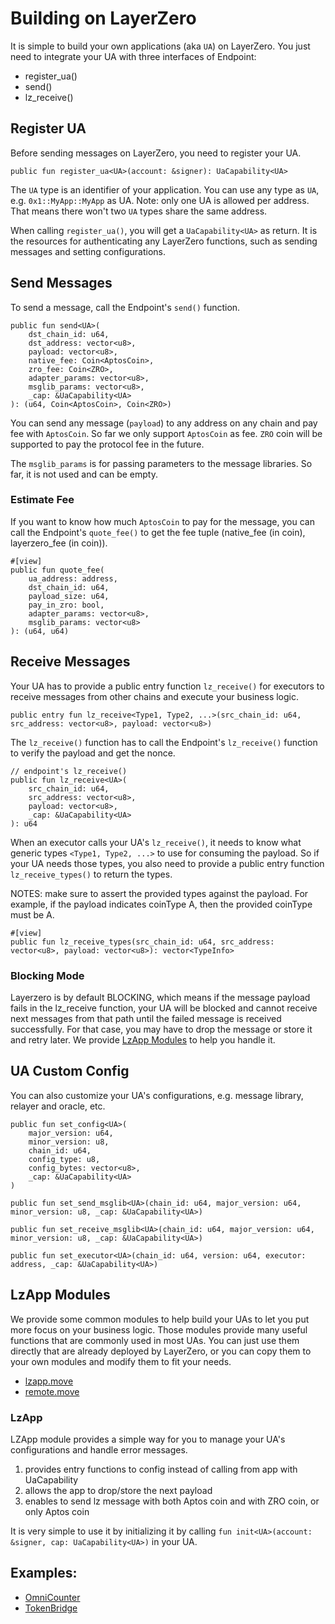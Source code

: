 # Building on LayerZero

It is simple to build your own applications (aka `UA`) on LayerZero. You just need to integrate your UA with three interfaces of Endpoint:

- register_ua()
- send()
- lz_receive()

## Register UA
Before sending messages on LayerZero, you need to register your UA. 

```move
public fun register_ua<UA>(account: &signer): UaCapability<UA>
```

The `UA` type is an identifier of your application. You can use any type as `UA`, e.g. `0x1::MyApp::MyApp` as UA.
Note: only one UA is allowed per address. That means there won't two `UA` types share the same address.

When calling `register_ua()`, you will get a `UaCapability<UA>` as return. It is the resources for authenticating any LayerZero functions, such as sending messages and setting configurations. 

## Send Messages

To send a message, call the Endpoint's `send()` function. 

```move
public fun send<UA>(
    dst_chain_id: u64,
    dst_address: vector<u8>,
    payload: vector<u8>,
    native_fee: Coin<AptosCoin>,
    zro_fee: Coin<ZRO>,
    adapter_params: vector<u8>,
    msglib_params: vector<u8>,
    _cap: &UaCapability<UA>
): (u64, Coin<AptosCoin>, Coin<ZRO>)
```

You can send any message (`payload`) to any address on any chain and pay fee with `AptosCoin`. So far we only support `AptosCoin` as fee.
`ZRO` coin will be supported to pay the protocol fee in the future.

The `msglib_params` is for passing parameters to the message libraries. So far, it is not used and can be empty.

### Estimate Fee

If you want to know how much `AptosCoin` to pay for the message, you can call the Endpoint's `quote_fee()` to get the fee tuple (native_fee (in coin<AptosCoin>), layerzero_fee (in coin<ZRO>)).

```move
#[view]
public fun quote_fee(
    ua_address: address,
    dst_chain_id: u64,
    payload_size: u64,
    pay_in_zro: bool,
    adapter_params: vector<u8>,
    msglib_params: vector<u8>
): (u64, u64)
```


## Receive Messages

Your UA has to provide a public entry function `lz_receive()` for executors to receive messages from other chains and execute your business logic.

```move
public entry fun lz_receive<Type1, Type2, ...>(src_chain_id: u64, src_address: vector<u8>, payload: vector<u8>)
```

The `lz_receive()` function has to call the Endpoint's `lz_receive()` function to verify the payload and get the nonce.

```move
// endpoint's lz_receive()
public fun lz_receive<UA>(
    src_chain_id: u64,
    src_address: vector<u8>,
    payload: vector<u8>,
    _cap: &UaCapability<UA>
): u64
```

When an executor calls your UA's `lz_receive()`, it needs to know what generic types `<Type1, Type2, ...>` to use for consuming the payload.
So if your UA needs those types, you also need to provide a public entry function `lz_receive_types()` to return the types.

NOTES: make sure to assert the provided types against the payload. For example, if the payload indicates coinType A, then the provided coinType must be A. 

```move
#[view]
public fun lz_receive_types(src_chain_id: u64, src_address: vector<u8>, payload: vector<u8>): vector<TypeInfo>
```

### Blocking Mode

Layerzero is by default BLOCKING, which means if the message payload fails in the lz_receive function,
your UA will be blocked and cannot receive next messages from that path until the failed message is received successfully.
For that case, you may have to drop the message or store it and retry later. We provide [LzApp Modules](#LzApp-Modules) to help you handle it.


## UA Custom Config

You can also customize your UA's configurations, e.g. message library, relayer and oracle, etc.

```move
public fun set_config<UA>(
    major_version: u64,
    minor_version: u8,
    chain_id: u64,
    config_type: u8,
    config_bytes: vector<u8>,
    _cap: &UaCapability<UA>
)

public fun set_send_msglib<UA>(chain_id: u64, major_version: u64, minor_version: u8, _cap: &UaCapability<UA>)

public fun set_receive_msglib<UA>(chain_id: u64, major_version: u64, minor_version: u8, _cap: &UaCapability<UA>)

public fun set_executor<UA>(chain_id: u64, version: u64, executor: address, _cap: &UaCapability<UA>)
```

## LzApp Modules

We provide some common modules to help build your UAs to let you put more focus on your business logic.
Those modules provide many useful functions that are commonly used in most UAs. You can just use them directly
that are already deployed by LayerZero, or you can copy them to your own modules and modify them to fit your needs.

- [lzapp.move](../layerzero/sources/app/lzapp/lzapp.move)
- [remote.move](../layerzero/sources/app/lzapp/remote.move)

### LzApp

LZApp module provides a simple way for you to manage your UA's configurations and handle error messages.
1. provides entry functions to config instead of calling from app with UaCapability
2. allows the app to drop/store the next payload
3. enables to send lz message with both Aptos coin and with ZRO coin, or only Aptos coin

It is very simple to use it by initializing it by calling `fun init<UA>(account: &signer, cap: UaCapability<UA>)` in your UA.

## Examples:
- [OmniCounter](counter/sources/counter.move)
- [TokenBridge](bridge/sources/bridge.move)